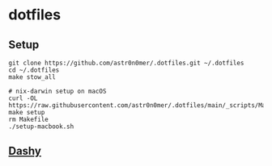 # dotfiles

## Setup

```shell
git clone https://github.com/astr0n0mer/.dotfiles.git ~/.dotfiles
cd ~/.dotfiles
make stow_all
```

```shell
# nix-darwin setup on macOS
curl -OL https://raw.githubusercontent.com/astr0n0mer/.dotfiles/main/_scripts/Makefile
make setup
rm Makefile
./setup-macbook.sh
```

## [Dashy](https://idashy.vercel.app/)
